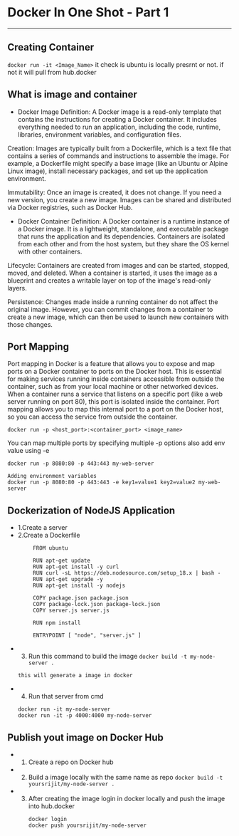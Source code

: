# Docker In One Shot - Part 1
---
## Creating Container 
`docker run -it <Image_Name>`
it check is ubuntu is locally presrnt or not. if not it will pull from hub.docker

## What is image and container
- Docker Image
Definition: A Docker image is a read-only template that contains the instructions for creating a Docker container. It includes everything needed to run an application, including the code, runtime, libraries, environment variables, and configuration files.

Creation: Images are typically built from a Dockerfile, which is a text file that contains a series of commands and instructions to assemble the image. For example, a Dockerfile might specify a base image (like an Ubuntu or Alpine Linux image), install necessary packages, and set up the application environment.

Immutability: Once an image is created, it does not change. If you need a new version, you create a new image. Images can be shared and distributed via Docker registries, such as Docker Hub.

- Docker Container
Definition: A Docker container is a runtime instance of a Docker image. It is a lightweight, standalone, and executable package that runs the application and its dependencies. Containers are isolated from each other and from the host system, but they share the OS kernel with other containers.

Lifecycle: Containers are created from images and can be started, stopped, moved, and deleted. When a container is started, it uses the image as a blueprint and creates a writable layer on top of the image's read-only layers.

Persistence: Changes made inside a running container do not affect the original image. However, you can commit changes from a container to create a new image, which can then be used to launch new containers with those changes.

## Port Mapping
Port mapping in Docker is a feature that allows you to expose and map ports on a Docker container to ports on the Docker host. This is essential for making services running inside containers accessible from outside the container, such as from your local machine or other networked devices.
When a container runs a service that listens on a specific port (like a web server running on port 80), this port is isolated inside the container. Port mapping allows you to map this internal port to a port on the Docker host, so you can access the service from outside the container.

`docker run -p <host_port>:<container_port> <image_name>`

You can map multiple ports by specifying multiple -p options also add env value using -e
```
docker run -p 8080:80 -p 443:443 my-web-server

Adding environment variables
docker run -p 8080:80 -p 443:443 -e key1=value1 key2=value2 my-web-server
```

## Dockerization of NodeJS Application

- 1.Create a server
- 2.Create a Dockerfile
```
        FROM ubuntu

        RUN apt-get update
        RUN apt-get install -y curl
        RUN curl -sL https://deb.nodesource.com/setup_18.x | bash -
        RUN apt-get upgrade -y
        RUN apt-get install -y nodejs

        COPY package.json package.json
        COPY package-lock.json package-lock.json
        COPY server.js server.js

        RUN npm install

        ENTRYPOINT [ "node", "server.js" ]
```
- 3. Run this command to build the image
    `docker build -t my-node-server . `
    ```
    this will generate a image in docker
- 4. Run that server from cmd  
    ```
    docker run -it my-node-server
    docker run -it -p 4000:4000 my-node-server
    ```   

 ## Publish yout image on Docker Hub   
 - 1. Create a repo on Docker hub
 - 2. Build a image locally with the same name as repo
    `docker build -t yoursrijit/my-node-server .`
 - 3. After creating the image login in docker locally and push the image into hub.docker
        ```
        docker login
        docker push yoursrijit/my-node-server
        ```   